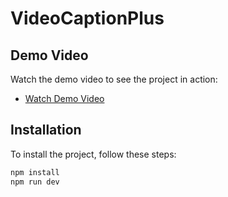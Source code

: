 # VideoCaptionPlus

## Demo Video
Watch the demo video to see the project in action:
- [Watch Demo Video](https://www.loom.com/share/9bff7f8d30c0486b9e51767c86120306?sid=9fdfb8ee-fa7f-40f5-aec7-fdb07d7e718e)

## Installation
To install the project, follow these steps:
```bash
npm install
npm run dev

